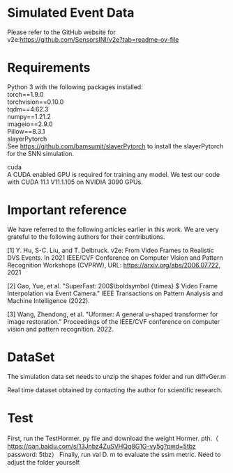 # Simulated Event Data
Please refer to the GitHub website for v2e:https://github.com/SensorsINI/v2e?tab=readme-ov-file

# Requirements
Python 3 with the following packages installed:</br>
torch==1.9.0</br>
torchvision==0.10.0</br>
tqdm==4.62.3</br>
numpy==1.21.2</br>
imageio==2.9.0</br>
Pillow==8.3.1</br>
slayerPytorch</br>
See https://github.com/bamsumit/slayerPytorch to install the slayerPytorch for the SNN simulation.</br>

cuda</br>
A CUDA enabled GPU is required for training any model. We test our code with CUDA 11.1 V11.1.105 on NVIDIA 3090 GPUs.</br>

# Important reference
We have referred to the following articles earlier in this work. We are very grateful to the following authors for their contributions.

[1] Y. Hu, S-C. Liu, and T. Delbruck. v2e: From Video Frames to Realistic DVS Events. In 2021 IEEE/CVF Conference on Computer Vision and Pattern Recognition Workshops (CVPRW), URL: https://arxiv.org/abs/2006.07722, 2021

[2] Gao, Yue, et al. "SuperFast: 200$\boldsymbol {\times} $ Video Frame Interpolation via Event Camera." IEEE Transactions on Pattern Analysis and Machine Intelligence (2022).

[3] Wang, Zhendong, et al. "Uformer: A general u-shaped transformer for image restoration." Proceedings of the IEEE/CVF conference on computer vision and pattern recognition. 2022.


# DataSet
The simulation data set needs to unzip the shapes folder and run diffvGer.m

Real time dataset obtained by contacting the author for scientific research.

# Test
First, run the TestHormer. py file and download the weight Hormer. pth.（ https://pan.baidu.com/s/13Jnbz4ZuSVHQq8G1G-vy5g?pwd=5tbz password: 5tbz） Finally, run val D. m to evaluate the ssim metric. Need to adjust the folder yourself.
